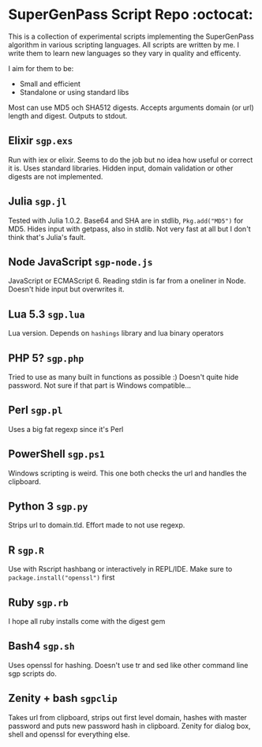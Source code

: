 # SuperGenPass Script Repo :octocat:
This is a collection of experimental scripts implementing the SuperGenPass algorithm in various scripting languages. All scripts are written by me. I write them to learn new languages so they vary in quality and efficenty.

I aim for them to be:
- Small and efficient
- Standalone or using standard libs

Most can use MD5 och SHA512 digests. Accepts arguments domain (or url) length and digest. Outputs to stdout.

## Elixir `sgp.exs`
Run with iex or elixir. Seems to do the job but no idea how useful or correct it is.
Uses standard libraries. Hidden input, domain validation or other digests are not implemented.

## Julia `sgp.jl`
Tested with Julia 1.0.2. Base64 and SHA are in stdlib, `Pkg.add("MD5")` for MD5. Hides input with getpass, also in stdlib. Not very fast at all but I don't think that's Julia's fault.

## Node JavaScript `sgp-node.js`
JavaScript or ECMAScript 6. Reading stdin is far from a oneliner in Node. Doesn't hide input but overwrites it. 

## Lua 5.3 `sgp.lua`
Lua version. Depends on `hashings` library and lua binary operators

## PHP 5? `sgp.php`
Tried to use as many built in functions as possible :)
Doesn't quite hide password. Not sure if that part is Windows compatible...

## Perl `sgp.pl`
Uses a big fat regexp since it's Perl

## PowerShell `sgp.ps1`
Windows scripting is weird. This one both checks the url and handles the clipboard.

## Python 3 `sgp.py`
Strips url to domain.tld. Effort made to not use regexp.

## R `sgp.R`
Use with Rscript hashbang or interactively in REPL/IDE. Make sure to `package.install("openssl")` first

## Ruby `sgp.rb`
I hope all ruby installs come with the digest gem

## Bash4 `sgp.sh`
Uses openssl for hashing. Doesn't use tr and sed like other command line sgp scripts do.

## Zenity + bash `sgpclip`
Takes url from clipboard, strips out first level domain, hashes with master password and puts new password hash in clipboard.
Zenity for dialog box, shell and openssl for everything else.
